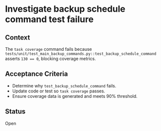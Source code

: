 # Investigate backup schedule command test failure

## Context
The `task coverage` command fails because
`tests/unit/test_main_backup_commands.py::test_backup_schedule_command` asserts
`130 == 0`, blocking coverage metrics.

## Acceptance Criteria
- Determine why `test_backup_schedule_command` fails.
- Update code or test so `task coverage` passes.
- Ensure coverage data is generated and meets 90% threshold.

## Status
Open
